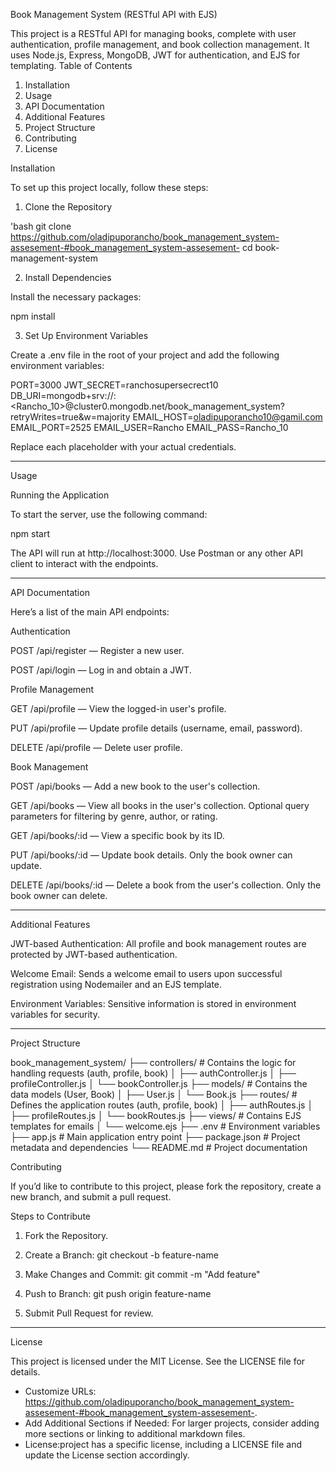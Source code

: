 Book Management System (RESTful API with EJS)

This project is a RESTful API for managing books, complete with user authentication, profile management, and book collection management. It uses Node.js, Express, MongoDB, JWT for authentication, and EJS for templating.
Table of Contents
1. Installation
2. Usage
3. API Documentation
4. Additional Features
5. Project Structure
6. Contributing
7. License

Installation

To set up this project locally, follow these steps:

1. Clone the Repository

'bash
git clone https://github.com/oladipuporancho/book_management_system-assesement-#book_management_system-assesement-
cd book-management-system

2. Install Dependencies

Install the necessary packages:

npm install

3. Set Up Environment Variables

Create a .env file in the root of your project and add the following environment variables:

PORT=3000
JWT_SECRET=ranchosupersecrect10
DB_URI=mongodb+srv://<Rancho>:<Rancho_10>@cluster0.mongodb.net/book_management_system?retryWrites=true&w=majority
EMAIL_HOST=oladipuporancho10@gamil.com
EMAIL_PORT=2525
EMAIL_USER=Rancho
EMAIL_PASS=Rancho_10

Replace each placeholder with your actual credentials.


---

Usage

Running the Application

To start the server, use the following command:

npm start

The API will run at http://localhost:3000. Use Postman or any other API client to interact with the endpoints.


---

API Documentation

Here’s a list of the main API endpoints:

Authentication

POST /api/register — Register a new user.

POST /api/login — Log in and obtain a JWT.


Profile Management

GET /api/profile — View the logged-in user's profile.

PUT /api/profile — Update profile details (username, email, password).

DELETE /api/profile — Delete user profile.


Book Management

POST /api/books — Add a new book to the user's collection.

GET /api/books — View all books in the user's collection. Optional query parameters for filtering by genre, author, or rating.

GET /api/books/:id — View a specific book by its ID.

PUT /api/books/:id — Update book details. Only the book owner can update.

DELETE /api/books/:id — Delete a book from the user's collection. Only the book owner can delete.



---

Additional Features

JWT-based Authentication: All profile and book management routes are protected by JWT-based authentication.

Welcome Email: Sends a welcome email to users upon successful registration using Nodemailer and an EJS template.

Environment Variables: Sensitive information is stored in environment variables for security.


---

Project Structure

book_management_system/
├── controllers/         # Contains the logic for handling requests (auth, profile, book)
│   ├── authController.js
│   ├── profileController.js
│   └── bookController.js
├── models/              # Contains the data models (User, Book)
│   ├── User.js
│   └── Book.js
├── routes/              # Defines the application routes (auth, profile, book)
│   ├── authRoutes.js
│   ├── profileRoutes.js
│   └── bookRoutes.js
├── views/               # Contains EJS templates for emails
│   └── welcome.ejs
├── .env                 # Environment variables
├── app.js               # Main application entry point
├── package.json         # Project metadata and dependencies
└── README.md            # Project documentation



Contributing

If you’d like to contribute to this project, please fork the repository, create a new branch, and submit a pull request.

Steps to Contribute

1. Fork the Repository.


2. Create a Branch: git checkout -b feature-name


3. Make Changes and Commit: git commit -m "Add feature"


4. Push to Branch: git push origin feature-name


5. Submit Pull Request for review.


---

License

This project is licensed under the MIT License. See the LICENSE file for details.


- Customize URLs: https://github.com/oladipuporancho/book_management_system-assesement-#book_management_system-assesement-.
- Add Additional Sections if Needed: For larger projects, consider adding more sections or linking to additional markdown files.
- License:project has a specific license, including a LICENSE file and update the License section accordingly.
